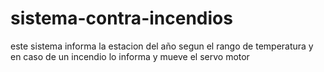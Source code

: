 # sistema-contra-incendios
este sistema informa la estacion del año segun el rango de temperatura y en caso de un incendio lo informa y mueve el servo motor
